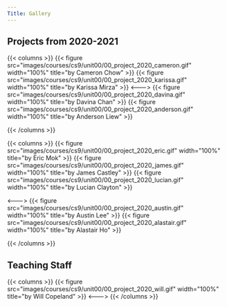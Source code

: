 ```yaml
---
Title: Gallery
---
```



## Projects from 2020-2021
{{< columns >}}
{{< figure src="images/courses/cs9/unit00/00_project_2020_cameron.gif" width="100%" title="by Cameron Chow" >}}
{{< figure src="images/courses/cs9/unit00/00_project_2020_karissa.gif" width="100%" title="by Karissa Mirza" >}}
<--->
{{< figure src="images/courses/cs9/unit00/00_project_2020_davina.gif" width="100%" title="by Davina Chan" >}}
{{< figure src="images/courses/cs9/unit00/00_project_2020_anderson.gif" width="100%" title="by Anderson Liew" >}}

{{< /columns >}}

{{< columns >}}
{{< figure src="images/courses/cs9/unit00/00_project_2020_eric.gif" width="100%" title="by Eric Mok" >}}
{{< figure src="images/courses/cs9/unit00/00_project_2020_james.gif" width="100%" title="by James Castley" >}}
{{< figure src="images/courses/cs9/unit00/00_project_2020_lucian.gif" width="100%" title="by Lucian Clayton" >}}

<--->
{{< figure src="images/courses/cs9/unit00/00_project_2020_austin.gif" width="100%" title="by Austin Lee" >}}
{{< figure src="images/courses/cs9/unit00/00_project_2020_alastair.gif" width="100%" title="by Alastair Ho" >}}

{{< /columns >}}

## Teaching Staff 
{{< columns >}}
{{< figure src="images/courses/cs9/unit00/00_project_2020_will.gif" width="100%" title="by Will Copeland" >}}
<--->
{{< /columns >}}